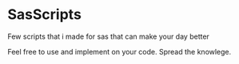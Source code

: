 # SasScripts
Few scripts that i made for sas that can make your day better


Feel free to use and implement on your code. Spread the knowlege.
